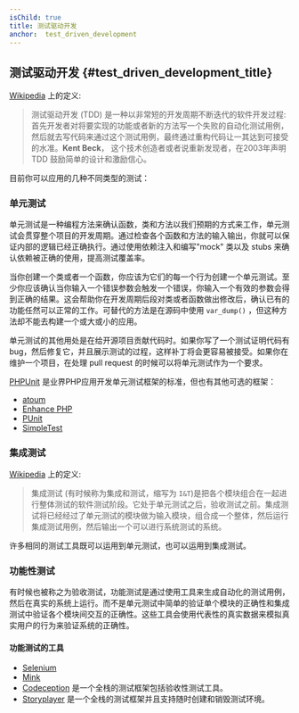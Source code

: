 ```yaml
---
isChild: true
title: 测试驱动开发
anchor:  test_driven_development
---
```


## 测试驱动开发 {#test_driven_development_title}

[Wikipedia](http://en.wikipedia.org/wiki/Test-driven_development) 上的定义:
> 测试驱动开发 (TDD) 是一种以非常短的开发周期不断迭代的软件开发过程:首先开发者对将要实现的功能或者新的方法写一个失败的自动化测试用例，然后就去写代码来通过这个测试用例，最终通过重构代码让一其达到可接受的水准。**Kent Beck**， 这个技术创造者或者说重新发现者，在2003年声明TDD 鼓励简单的设计和激励信心。

目前你可以应用的几种不同类型的测试：

### 单元测试
单元测试是一种编程方法来确认函数，类和方法以我们预期的方式来工作，单元测试会贯穿整个项目的开发周期。通过检查各个函数和方法的输入输出，你就可以保证内部的逻辑已经正确执行。通过使用依赖注入和编写"mock" 类以及 stubs 来确认依赖被正确的使用，提高测试覆盖率。

当你创建一个类或者一个函数，你应该为它们的每一个行为创建一个单元测试。至少你应该确认当你输入一个错误参数会触发一个错误，你输入一个有效的参数会得到正确的结果。这会帮助你在开发周期后段对类或者函数做出修改后，确认已有的功能任然可以正常的工作。可替代的方法是在源码中使用 `var_dump()` ，但这种方法却不能去构建一个或大或小的应用。

单元测试的其他用处是在给开源项目贡献代码时。如果你写了一个测试证明代码有bug，然后修复它，并且展示测试的过程，这样补丁将会更容易被接受。如果你在维护一个项目，在处理 pull request 的时候可以将单元测试作为一个要求。

[PHPUnit](https://phpunit.de/) 是业界PHP应用开发单元测试框架的标准，但也有其他可选的框架：

- [atoum](https://github.com/atoum/atoum)
- [Enhance PHP](https://github.com/Enhance-PHP/Enhance-PHP)
- [PUnit](http://punit.smf.me.uk/)
- [SimpleTest](http://simpletest.org/)

### 集成测试
[Wikipedia](http://en.wikipedia.org/wiki/Test-driven_development) 上的定义:
> 集成测试 (有时候称为集成和测试，缩写为 `I&T`)是把各个模块组合在一起进行整体测试的软件测试阶段。它处于单元测试之后，验收测试之前。集成测试将已经经过了单元测试的模块做为输入模块，组合成一个整体，然后运行集成测试用例，然后输出一个可以进行系统测试的系统。

许多相同的测试工具既可以运用到单元测试，也可以运用到集成测试。

### 功能性测试
有时候也被称之为验收测试，功能测试是通过使用工具来生成自动化的测试用例，然后在真实的系统上运行。而不是单元测试中简单的验证单个模块的正确性和集成测试中验证各个模块间交互的正确性。这些工具会使用代表性的真实数据来模拟真实用户的行为来验证系统的正确性。

#### 功能测试的工具

- [Selenium](http://docs.seleniumhq.org/)
- [Mink](http://mink.behat.org/en/latest/)
- [Codeception](http://codeception.com/) 是一个全栈的测试框架包括验收性测试工具。
- [Storyplayer](http://datasift.github.io/storyplayer/) 是一个全栈的测试框架并且支持随时创建和销毁测试环境。
